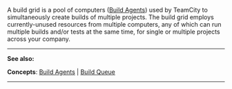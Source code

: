 [//]: # (title: Build Grid)
[//]: # (auxiliary-id: Build Grid)
A build grid is a pool of computers ([Build Agents](build-agent.md)) used by TeamCity to simultaneously create builds of multiple projects. 
The build grid employs currently\-unused resources from multiple computers, any of which can run multiple builds and/or tests at the same time, for single or multiple projects across your company. 

 __  __

__See also:__

__Concepts__: [Build Agents](build-agent.md) | [Build Queue](build-queue.md)

__ __